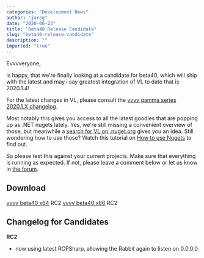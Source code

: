```yaml
---
categories: "Development News"
author: "joreg"
date: "2020-06-23"
title: "Beta40 Release Candidate"
slug: "beta40-release-candidate"
description: ""
imported: "true"
---
```



Evvvveryone,

is happy, that we're finally looking at a candidate for beta40, which will ship with the latest and may i say greatest integration of VL to date that is 2020.1.4!

For the latest changes in VL, please consult the [vvvv gamma series 2020.1.X changelog](https://thegraybook.vvvv.org/changelog/2020.1.html).

Most notably this gives you access to all the latest goodies that are popping up as .NET nugets lately. Yes, we're still missing a convenient overview of those, but meanwhile a [search for VL on .nuget.org](https://www.nuget.org/packages?q=vl) gives you an idea. Still wondering how to use those? Watch this tutorial on [How to use Nugets](https://youtu.be/-U_kUQ3VDog) to find out.

So please test this against your current projects. Make sure that everything is running as expected. If not, please leave a comment below or let us know in [the forum](https://discourse.vvvv.org/c/vvvv-beta).

## Download
[vvvv beta40 x64](http://teamcity.vvvv.org/guestAuth/app/rest/builds/id:32566/artifacts/content/vvvv_beta_40-0023_preview_x64_setup.exe) RC2
[vvvv beta40 x86](http://teamcity.vvvv.org/guestAuth/app/rest/builds/id:32568/artifacts/content/vvvv_beta_40-0023_preview_x86_setup.exe) RC2

## Changelog for Candidates
**RC2**
* now using latest RCPSharp, allowing the Rabbit again to listen on 0.0.0.0



